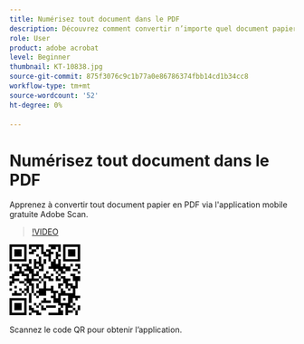 ```yaml
---
title: Numérisez tout document dans le PDF
description: Découvrez comment convertir n’importe quel document papier en PDF avec l’application mobile gratuite Adobe Scan
role: User
product: adobe acrobat
level: Beginner
thumbnail: KT-10838.jpg
source-git-commit: 875f3076c9c1b77a0e86786374fbb14cd1b34cc8
workflow-type: tm+mt
source-wordcount: '52'
ht-degree: 0%

---
```


# Numérisez tout document dans le PDF

Apprenez à convertir tout document papier en PDF via l&#39;application mobile gratuite Adobe Scan.

>[!VIDEO](https://video.tv.adobe.com/v/3409254?hidetitle=true)

![Code QR](../assets/Scanqrcode.jpg)

Scannez le code QR pour obtenir l’application.